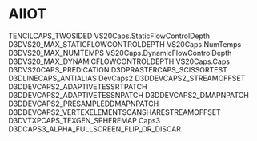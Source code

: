 # AIIOT
TENCILCAPS_TWOSIDED VS20Caps.StaticFlowControlDepth D3DVS20_MAX_STATICFLOWCONTROLDEPTH  VS20Caps.NumTemps   D3DVS20_MAX_NUMTEMPS    VS20Caps.DynamicFlowControlDepth    D3DVS20_MAX_DYNAMICFLOWCONTROLDEPTH VS20Caps.Caps   D3DVS20CAPS_PREDICATION D3DPRASTERCAPS_SCISSORTEST  D3DLINECAPS_ANTIALIAS   DevCaps2    D3DDEVCAPS2_STREAMOFFSET    D3DDEVCAPS2_ADAPTIVETESSRTPATCH D3DDEVCAPS2_ADAPTIVETESSNPATCH  D3DDEVCAPS2_DMAPNPATCH  D3DDEVCAPS2_PRESAMPLEDDMAPNPATCH    D3DDEVCAPS2_VERTEXELEMENTSCANSHARESTREAMOFFSET  D3DVTXPCAPS_TEXGEN_SPHEREMAP    Caps3   D3DCAPS3_ALPHA_FULLSCREEN_FLIP_OR_DISCAR
